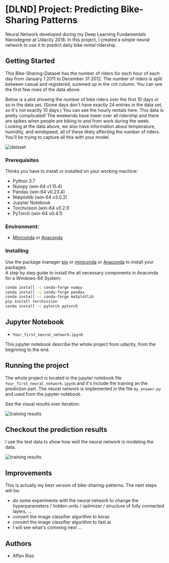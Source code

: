 # [DLND] Project: Predicting Bike-Sharing Patterns

Neural Network developed during my Deep Learning Fundamentals Nanodegree at Udacity 2018.
In this project, I created a simple neural network to use it to predict daily bike rental ridership.

## Getting Started

This Bike-Sharing-Dataset has the number of riders for each hour of each day from January 1 2011 to December 31 2012. The number of riders is split between casual and registered, summed up in the cnt column. You can see the first few rows of the data above.

Below is a plot showing the number of bike riders over the first 10 days or so in the data set. (Some days don't have exactly 24 entries in the data set, so it's not exactly 10 days.) You can see the hourly rentals here. This data is pretty complicated! The weekends have lower over all ridership and there are spikes when people are biking to and from work during the week. Looking at the data above, we also have information about temperature, humidity, and windspeed, all of these likely affecting the number of riders. You'll be trying to capture all this with your model.

![dataset](./assets/dataset.png)

### Prerequisites

Thinks you have to install or installed on your working machine:

* Python 3.7
* Numpy (win-64 v1.15.4)
* Pandas (win-64 v0.23.4)
* Matplotlib (win-64 v3.0.2)
* Jupyter Notebook
* Torchvision (win-64 v0.2.1)
* PyTorch (win-64 v0.4.1)

### Environment:
* [Miniconda](https://conda.io/miniconda.html) or [Anaconda](https://www.anaconda.com/download/)

### Installing

Use the package manager [pip](https://pip.pypa.io/en/stable/) or
[miniconda](https://conda.io/miniconda.html) or [Anaconda](https://www.anaconda.com/download/) to install your packages.  
A step by step guide to install the all necessary components in Anaconda for a Windows-64 System:
```bash
conda install -c conda-forge numpy
conda install -c conda-forge pandas
conda install -c conda-forge matplotlib
pip install torchvision
conda install -c pytorch pytorch
```

## Jupyter Notebook
* `Your_first_neural_network.ipynb`

This jupyter notebook describe the whole project from udacity, from the beginning to the end.

## Running the project

The whole project is located in the jupyter notebook file `Your_first_neural_network.ipynb` and it's include the training an the prediction part. The neural network is implemented in the file `my_answer.py` and used from the jupyter notebook.


See the visual results over iteration:

![training results](./assets/result_training.png)

## Checkout the prediction results

I use the test data to show how well the neural network is modeling the data.

![training results](./assets/result_prediction.png)

## Improvements

This is actually my best version of bike-sharing-patterns.
The next steps will be:
* do some experiments with the neural network to change the hyperparameters / hidden units / optimizer / structure of fully connected layers, ...
* convert the image classifier algorithm to keras
* convert the image classifier algorithm to fast.ai
* I will see what's comming next ...

## Authors

* Affan Riaz
